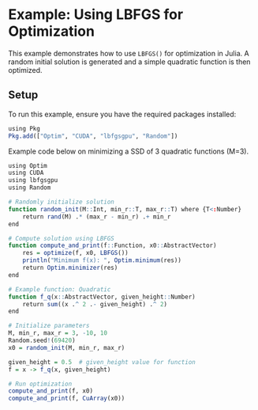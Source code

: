 # Example: Using LBFGS for Optimization

This example demonstrates how to use `LBFGS()` for optimization in Julia. A random initial solution is generated and a simple quadratic function is then optimized. 

## Setup

To run this example, ensure you have the required packages installed:

```r
using Pkg
Pkg.add(["Optim", "CUDA", "lbfgsgpu", "Random"])
```

Example code below on minimizing a SSD of 3 quadratic functions (M=3).
```r
using Optim
using CUDA
using lbfgsgpu
using Random

# Randomly initialize solution
function random_init(M::Int, min_r::T, max_r::T) where {T<:Number}
    return rand(M) .* (max_r - min_r) .+ min_r
end

# Compute solution using LBFGS
function compute_and_print(f::Function, x0::AbstractVector)
    res = optimize(f, x0, LBFGS())
    println("Minimum f(x): ", Optim.minimum(res))
    return Optim.minimizer(res)
end

# Example function: Quadratic
function f_q(x::AbstractVector, given_height::Number)
    return sum((x .^ 2 .- given_height) .^ 2)
end

# Initialize parameters
M, min_r, max_r = 3, -10, 10
Random.seed!(69420)
x0 = random_init(M, min_r, max_r)

given_height = 0.5  # given_height value for function
f = x -> f_q(x, given_height)

# Run optimization
compute_and_print(f, x0)
compute_and_print(f, CuArray(x0))
```